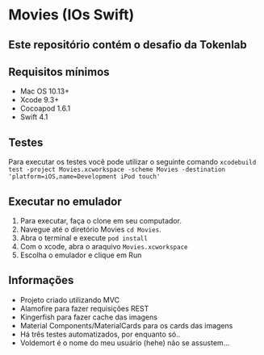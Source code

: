# Movies (IOs Swift)
## Este repositório contém o desafio da Tokenlab

## Requisitos mínimos
* Mac OS 10.13+
* Xcode 9.3+
* Cocoapod 1.6.1
* Swift 4.1

## Testes 
Para executar os testes você pode utilizar o seguinte comando
 `xcodebuild test -project Movies.xcworkspace -scheme Movies -destination 'platform=iOS,name=Development iPod touch'`
 
## Executar no emulador

1. Para executar, faça o clone em seu computador.
2. Navegue até o diretório Movies `cd Movies`. 
3. Abra o terminal e execute `pod install` 
4. Com o xcode, abra o araquivo `Movies.xcworkspace`
5. Escolha o emulador e clique em Run


## Informações

* Projeto criado utilizando MVC
* Alamofire para fazer requisições REST
* Kingerfish para fazer cache das imagens 
* Material Components/MaterialCards para os cards das imagens
* Há três testes automatizados, por enquanto só..
* Voldemort é o nome do meu usuário (hehe) não se assustem...
